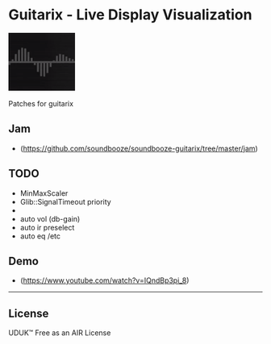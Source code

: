 # Guitarix - Live Display Visualization

![alt text](https://raw.githubusercontent.com/soundbooze/soundbooze-guitarix/master/logo.png "Home")

Patches for guitarix 

## Jam

- (https://github.com/soundbooze/soundbooze-guitarix/tree/master/jam)

## TODO

- MinMaxScaler
- Glib::SignalTimeout priority
-
- auto vol (db-gain) 
- auto ir preselect
- auto eq /etc

## Demo

- (https://www.youtube.com/watch?v=IQndBp3pi_8)

___

## License

UDUK™ Free as an AIR License
